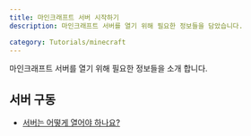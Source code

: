 ```yaml
---
title: 마인크래프트 서버 시작하기
description: 마인크래프트 서버를 열기 위해 필요한 정보들을 담았습니다.

category: Tutorials/minecraft
---
```


마인크래프트 서버를 열기 위해 필요한 정보들을 소개 합니다.

## 서버 구동
* [서버는 어떻게 열어야 하나요?](./how-to-open-server)

